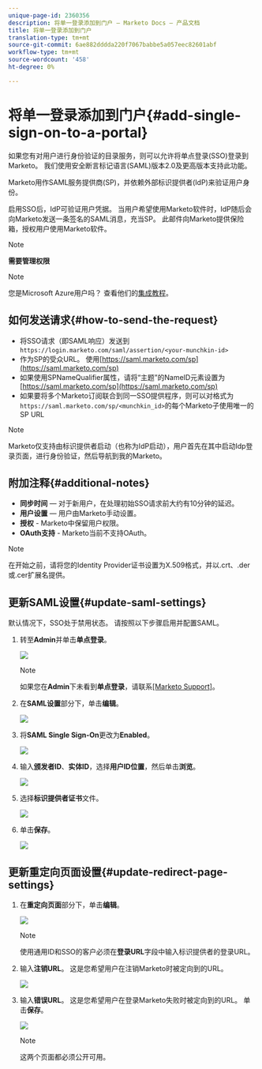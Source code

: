```yaml
---
unique-page-id: 2360356
description: 将单一登录添加到门户 — Marketo Docs — 产品文档
title: 将单一登录添加到门户
translation-type: tm+mt
source-git-commit: 6ae882dddda220f7067babbe5a057eec82601abf
workflow-type: tm+mt
source-wordcount: '458'
ht-degree: 0%

---
```



# 将单一登录添加到门户{#add-single-sign-on-to-a-portal}

如果您有对用户进行身份验证的目录服务，则可以允许将单点登录(SSO)登录到Marketo。 我们使用安全断言标记语言(SAML)版本2.0及更高版本支持此功能。

Marketo用作SAML服务提供商(SP)，并依赖外部标识提供者(IdP)来验证用户身份。

启用SSO后，IdP可验证用户凭据。 当用户希望使用Marketo软件时，IdP随后会向Marketo发送一条签名的SAML消息，充当SP。 此邮件向Marketo提供保险箱，授权用户使用Marketo软件。

>[!NOTE]
>
>**需要管理权限**

>[!NOTE]
>
>您是Microsoft Azure用户吗？ 查看他们的[集成教程](https://azure.microsoft.com/en-us/documentation/articles/active-directory-saas-marketo-tutorial/)。

## 如何发送请求{#how-to-send-the-request}

* 将SSO请求（即SAML响应）发送到`https://login.marketo.com/saml/assertion/<your-munchkin-id>`
* 作为SP的受众URL。 使用[https://saml.marketo.com/sp](https://saml.marketo.com/sp)
* 如果使用SPNameQualifier属性，请将“主题”的NameID元素设置为[https://saml.marketo.com/sp](https://saml.marketo.com/sp)
* 如果要将多个Marketo订阅联合到同一SSO提供程序，则可以对格式为`https://saml.marketo.com/sp/<munchkin_id>`的每个Marketo子使用唯一的SP URL

>[!NOTE]
>
>Marketo仅支持由标识提供者启动（也称为IdP启动），用户首先在其中启动Idp登录页面，进行身份验证，然后导航到我的Marketo。

## 附加注释{#additional-notes}

* **同步时间**  — 对于新用户，在处理初始SSO请求前大约有10分钟的延迟。
* **用户设置**  — 用户由Marketo手动设置。
* **授权** - Marketo中保留用户权限。
* **OAuth支持** - Marketo当前不支持OAuth。

>[!NOTE]
>
>在开始之前，请将您的Identity Provider证书设置为X.509格式，并以.crt、.der或.cer扩展名提供。

## 更新SAML设置{#update-saml-settings}

默认情况下，SSO处于禁用状态。 请按照以下步骤启用并配置SAML。

1. 转至&#x200B;**Admin**&#x200B;并单击&#x200B;**单点登录**。

   ![](assets/image2014-9-24-14-3a36-3a50.png)

   >[!NOTE]
   >
   >如果您在&#x200B;**Admin**&#x200B;下未看到&#x200B;**单点登录**，请联系[[Marketo Support]](https://nation.marketo.com/t5/Support/ct-p/Support)。

1. 在&#x200B;**SAML设置**&#x200B;部分下，单击&#x200B;**编辑**。

   ![](assets/image2014-9-24-14-3a37-3a3.png)

1. 将&#x200B;**SAML Single Sign-On**&#x200B;更改为&#x200B;**Enabled**。

   ![](assets/image2014-9-24-14-3a37-3a17.png)

1. 输入&#x200B;**颁发者ID**、**实体ID**，选择&#x200B;**用户ID位置**，然后单击&#x200B;**浏览**。

   ![](assets/image2014-9-24-14-3a37-3a32.png)

1. 选择&#x200B;**标识提供者证书**&#x200B;文件。

   ![](assets/image2014-9-24-14-3a38-3a8.png)

1. 单击&#x200B;**保存**。

   ![](assets/image2014-9-24-14-3a38-3a22.png)

## 更新重定向页面设置{#update-redirect-page-settings}

1. 在&#x200B;**重定向页面**&#x200B;部分下，单击&#x200B;**编辑**。

   ![](assets/seven.png)

   >[!NOTE]
   >
   >使用通用ID和SSO的客户必须在&#x200B;**登录URL**&#x200B;字段中输入标识提供者的登录URL。

1. 输入&#x200B;**注销URL**。 这是您希望用户在注销Marketo时被定向到的URL。

   ![](assets/eight.png)

1. 输入&#x200B;**错误URL**。 这是您希望用户在登录Marketo失败时被定向到的URL。 单击&#x200B;**保存**。

   ![](assets/nine.png)

   >[!NOTE]
   >
   >这两个页面都必须公开可用。
